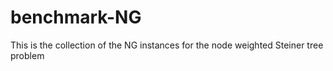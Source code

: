 # benchmark-NG
This is the collection of the NG instances for the node weighted Steiner tree problem
